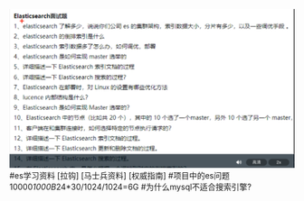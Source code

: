 ![](.z_es_00_常用问题_images/8e3ab81b.png)
#es学习资料
[拉钩]
[马士兵资料]
[权威指南]
#项目中的es问题
10000*1000B*24*30/1024/1024=6G
#为什么mysql不适合搜索引擎?

